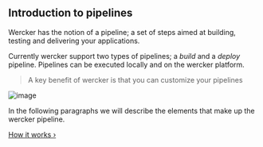 ## Introduction to pipelines

Wercker has the notion of a pipeline; a set of steps aimed at building,
testing and delivering your applications.

Currently wercker support two types of pipelines; a *build* and a *deploy*
pipeline. Pipelines can be executed locally and on the wercker platform.

> A key benefit of wercker is that you can customize your pipelines

![image](/images/pipelines.png)

In the following paragraphs we will describe the elements that make up the wercker pipeline.

[How it works &rsaquo;](/learn/pipelines/02_how-it-works.html "nav next pipelines")
